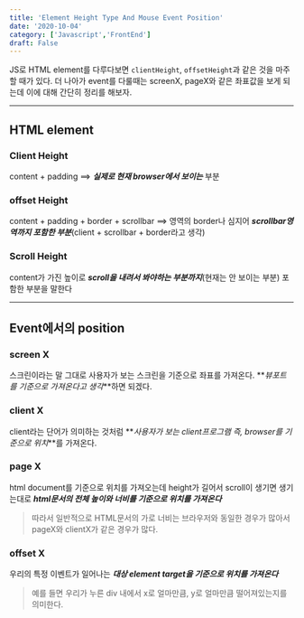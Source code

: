 ```yaml
---
title: 'Element Height Type And Mouse Event Position'
date: '2020-10-04'
category: ['Javascript','FrontEnd']
draft: False
---
```


JS로 HTML element를 다루다보면 `clientHeight`, `offsetHeight`과 같은 것을 마주할 때가 있다. 더 나아가 event를 다룰때는 screenX, pageX와 같은 좌표값을 보게 되는데 이에 대해 간단히 정리를 해보자.

---

## HTML element

### Client Height

content + padding ==> **_실제로 현재 browser에서 보이는_** 부분

### offset Height

content + padding + border + scrollbar ==> 영역의 border나 심지어 **_scrollbar영역까지 포함한 부분_**(client + scrollbar + border라고 생각)

### Scroll Height

content가 가진 높이로 **_scroll을 내려서 봐야하는 부분까지_**(현재는 안 보이는 부분) 포함한 부분을 말한다

---

## Event에서의 position

### screen X

스크린이라는 말 그대로 사용자가 보는 스크린을 기준으로 좌표를 가져온다. **_뷰포트를 기준으로 가져온다고 생각_**하면 되겠다.

### client X

client라는 단어가 의미하는 것처럼 **_사용자가 보는 client프로그램 즉, browser를 기준으로 위치_**를 가져온다.

### page X

html document를 기준으로 위치를 가져오는데 height가 길어서 scroll이 생기면 생기는대로 **_html문서의 전체 높이와 너비를 기준으로 위치를 가져온다_**

> 따라서 일반적으로 HTML문서의 가로 너비는 브라우저와 동일한 경우가 많아서 pageX와 clientX가 같은 경우가 많다.

### offset X

우리의 특정 이벤트가 일어나는 **_대상 element target을 기준으로 위치를 가져온다_**

> 예를 들면 우리가 누른 div 내에서 x로 얼마만큼, y로 얼마만큼 떨어져있는지를 의미한다.
